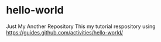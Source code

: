 # hello-world
Just My Another Repository
This my tutorial respository using https://guides.github.com/activities/hello-world/
